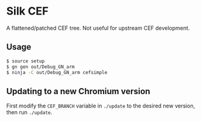 # Silk CEF

A flattened/patched CEF tree.  Not useful for upstream CEF development.

## Usage

```sh
$ source setup
$ gn gen out/Debug_GN_arm
$ ninja -C out/Debug_GN_arm cefsimple
```

## Updating to a new Chromium version

First modify the `CEF_BRANCH` variable in `./update` to the desired new version,
then run `./update`.

